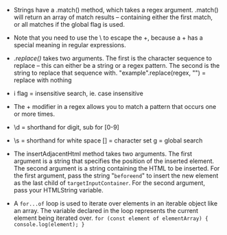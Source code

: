 - Strings have a .match() method, which takes a regex argument. .match() will return an array of match results – containing either the first match, or all matches if the global flag is used.

- Note that you need to use the \ to escape the +, because a + has a special meaning in regular expressions.
- _.replace()_ takes two arguments. The first is the character sequence to replace – this can either be a string or a regex pattern. The second is the string to replace that sequence with. "example".replace(regex, "") = replace with nothing
- i flag = insensitive search, ie. case insensitive
- The + modifier in a regex allows you to match a pattern that occurs one or more times.
- \d = shorthand for digit, sub for [0-9]
- \s = shorthand for white space [] = character set g = global search

- The insertAdjacentHtml method takes two arguments. The first argument is a string that specifies the position of the inserted element. The second argument is a string containing the HTML to be inserted.
For the first argument, pass the string "`beforeend`" to insert the new element as the last child of `targetInputContainer`.
For the second argument, pass your HTMLString variable.

- A `for...of` loop is used to iterate over elements in an iterable object like an array. The variable declared in the loop represents the current element being iterated over.
  ``for (const element of elementArray) {
  console.log(element);
}``